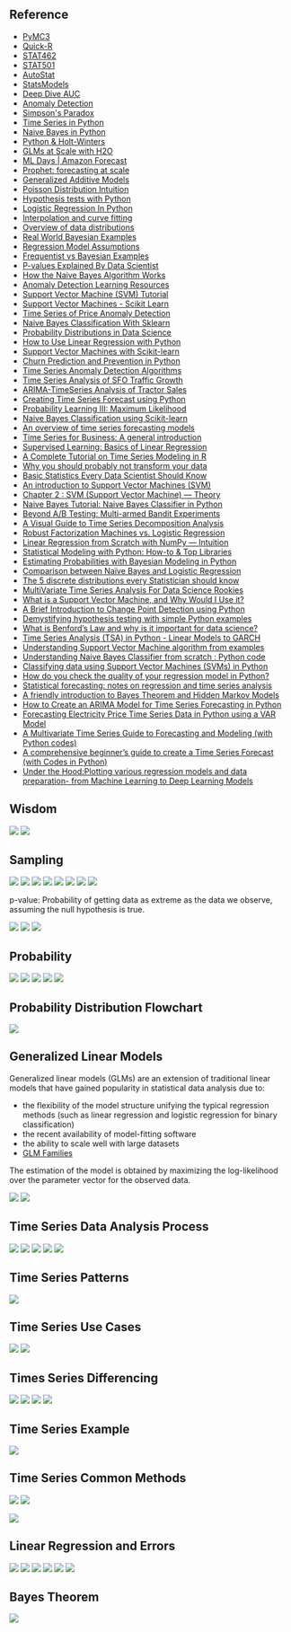 ## Reference
* [PyMC3](https://docs.pymc.io)
* [Quick-R](https://www.statmethods.net)
* [STAT462](https://newonlinecourses.science.psu.edu/stat462/node/77/)
* [STAT501](https://newonlinecourses.science.psu.edu/stat501/node/2/)
* [AutoStat](https://autostat.com.au)
* [StatsModels](https://www.statsmodels.org/stable/index.html)
* [Deep Dive AUC](https://towardsdatascience.com/deep-dive-auc-e1e8555d51d0)
* [Anomaly Detection](https://www.oreilly.com/library/view/hands-on-unsupervised-learning/9781492035633/ch04.html)
* [Simpson's Paradox](https://en.wikipedia.org/wiki/Simpson%27s_paradox)
* [Time Series in Python](https://towardsdatascience.com/time-series-in-python-exponential-smoothing-and-arima-processes-2c67f2a52788)
* [Naive Bayes in Python](https://medium.com/data-py-blog/naive-bayes-in-python-753f9140201)
* [Python & Holt-Winters](https://grisha.org/blog/2016/01/29/triple-exponential-smoothing-forecasting/)
* [GLMs at Scale with H2O](https://www.youtube.com/watch?v=5UCZngHX7EI)
* [ML Days | Amazon Forecast](https://youtu.be/NCmHoHomP1A)
* [Prophet: forecasting at scale](https://research.fb.com/prophet-forecasting-at-scale/)
* [Generalized Additive Models](https://codeburst.io/pygam-getting-started-with-generalized-additive-models-in-python-457df5b4705f)
* [Poisson Distribution Intuition](https://medium.com/@aerinykim/poisson-distribution-intuition-and-derivation-1059aeab90d)
* [Hypothesis tests with Python](https://medium.com/analytics-vidhya/hypothesis-tests-with-python-bfff05955c43)
* [Logistic Regression In Python](https://towardsdatascience.com/logistic-regression-python-7c451928efee)
* [Interpolation and curve fitting](http://teaching.csse.uwa.edu.au/units/CITS5502//workshops/CITS2401-lect09--curve-fitting.pdf)
* [Overview of data distributions](https://medium.com/@ciortanmadalina/overview-of-data-distributions-87d95a5cbf0a)
* [Real World Bayesian Examples](https://www.datascience.com/blog/introduction-to-bayesian-inference-learn-data-science-tutorials)
* [Regression Model Assumptions](https://www.jmp.com/en_us/statistics-knowledge-portal/what-is-regression/simple-linear-regression-assumptions.html)
* [Frequentist vs Bayesian Examples](https://www.quantstart.com/articles/Bayesian-Statistics-A-Beginners-Guide)
* [P-values Explained By Data Scientist](https://towardsdatascience.com/p-values-explained-by-data-scientist-f40a746cfc8)
* [How the Naive Bayes Algorithm Works](https://www.machinelearningplus.com/predictive-modeling/how-naive-bayes-algorithm-works-with-example-and-full-code/)
* [Anomaly Detection Learning Resources](https://github.com/yzhao063/anomaly-detection-resources)
* [Support Vector Machine (SVM) Tutorial](https://blog.statsbot.co/support-vector-machines-tutorial-c1618e635e93)
* [Support Vector Machines - Scikit Learn](https://scikit-learn.org/stable/modules/svm.html)
* [Time Series of Price Anomaly Detection](https://towardsdatascience.com/time-series-of-price-anomaly-detection-13586cd5ff46)
* [Naive Bayes Classification With Sklearn](https://blog.sicara.com/naive-bayes-classifier-sklearn-python-example-tips-42d100429e44)
* [Probability Distributions in Data Science](https://towardsdatascience.com/probability-distributions-in-data-science-cce6e64873a7)
* [How to Use Linear Regression with Python](https://medium.com/better-programming/data-science-modeling-how-to-use-linear-regression-with-python-fdf6ca5481be)
* [Support Vector Machines with Scikit-learn](https://www.datacamp.com/community/tutorials/svm-classification-scikit-learn-python)
* [Churn Prediction and Prevention in Python](https://towardsdatascience.com/churn-prediction-and-prevention-in-python-2d454e5fd9a5)
* [Time Series Anomaly Detection Algorithms](https://blog.statsbot.co/time-series-anomaly-detection-algorithms-1cef5519aef2)
* [Time Series Analysis of SFO Traffic Growth](https://towardsdatascience.com/time-series-analysis-of-sfo-traffic-growth-5c7d03cf52b2)
* [ARIMA-TimeSeries Analysis of Tractor Sales](http://ucanalytics.com/blogs/wp-content/uploads/2017/08/ARIMA-TimeSeries-Analysis-of-Tractor-Sales.html)
* [Creating Time Series Forecast using Python](https://courses.analyticsvidhya.com/courses/creating-time-series-forecast-using-python?utm_source=blog&utm_medium=TimeSeriesForecastComprehensivearticle)
* [Probability Learning III: Maximum Likelihood](https://towardsdatascience.com/probability-learning-iii-maximum-likelihood-e78d5ebea80c)
* [Naive Bayes Classification using Scikit-learn](https://www.datacamp.com/community/tutorials/naive-bayes-scikit-learn)
* [An overview of time series forecasting models](https://towardsdatascience.com/an-overview-of-time-series-forecasting-models-a2fa7a358fcb)
* [Time Series for Business: A general introduction](https://medium.com/@fenjiro/time-series-for-business-a-general-introduction-50968346e660)
* [Supervised Learning: Basics of Linear Regression](https://towardsdatascience.com/supervised-learning-basics-of-linear-regression-1cbab48d0eba)
* [A Complete Tutorial on Time Series Modeling in R](https://www.analyticsvidhya.com/blog/2015/12/complete-tutorial-time-series-modeling/)
* [Why you should probably not transform your data](https://medium.com/peter-flom-the-blog/why-you-should-probably-not-transform-your-data-9ea098dcaddf)
* [Basic Statistics Every Data Scientist Should Know](https://medium.com/better-programming/statistics-review-for-data-scientists-and-management-df8f94760221)
* [An introduction to Support Vector Machines (SVM)](https://monkeylearn.com/blog/introduction-to-support-vector-machines-svm/)
* [Chapter 2 : SVM (Support Vector Machine) — Theory](https://medium.com/machine-learning-101/chapter-2-svm-support-vector-machine-theory-f0812effc72)
* [Naive Bayes Tutorial: Naive Bayes Classifier in Python](https://dzone.com/articles/naive-bayes-tutorial-naive-bayes-classifier-in-pyt)
* [Beyond A/B Testing: Multi-armed Bandit Experiments](https://towardsdatascience.com/beyond-a-b-testing-multi-armed-bandit-experiments-1493f709f804)
* [A Visual Guide to Time Series Decomposition Analysis](https://medium.com/better-programming/a-visual-guide-to-time-series-decomposition-analysis-a1472bb9c930)
* [Robust Factorization Machines vs. Logistic Regression](https://medium.com/walmartlabs/robust-factorization-machines-1a9ef9f75abf)
* [Linear Regression from Scratch with NumPy — Intuition](https://towardsdatascience.com/linear-regression-from-scratch-with-numpy-5485abc9f2e4)
* [Statistical Modeling with Python: How-to & Top Libraries](https://medium.com/kitepython/statistical-modeling-with-python-how-to-top-libraries-44f6c8cc7ece)
* [Estimating Probabilities with Bayesian Modeling in Python](https://towardsdatascience.com/estimating-probabilities-with-bayesian-modeling-in-python-7144be007815)
* [Comparison between Naïve Bayes and Logistic Regression](https://dataespresso.com/en/2017/10/24/comparison-between-naive-bayes-and-logistic-regression/)
* [The 5 discrete distributions every Statistician should know](https://towardsdatascience.com/the-five-discrete-distributions-every-statistician-should-know-131400f77782)
* [MultiVariate Time Series Analysis For Data Science Rookies](https://www.analyticsindiamag.com/multivariate-time-series-analysis-for-data-science-rookies/)
* [What is a Support Vector Machine, and Why Would I Use it?](https://www.kdnuggets.com/2017/02/yhat-support-vector-machine.html)
* [A Brief Introduction to Change Point Detection using Python](https://towardsdatascience.com/a-brief-introduction-to-change-point-detection-using-python-d9bcb5299aa7)
* [Demystifying hypothesis testing with simple Python examples](https://towardsdatascience.com/demystifying-hypothesis-testing-with-simple-python-examples-4997ad3c5294)
* [What is Benford’s Law and why is it important for data science?](https://towardsdatascience.com/what-is-benfords-law-and-why-is-it-important-for-data-science-312cb8b61048)
* [Time Series Analysis (TSA) in Python - Linear Models to GARCH](http://www.blackarbs.com/blog/time-series-analysis-in-python-linear-models-to-garch/11/1/2016)
* [Understanding Support Vector Machine algorithm from examples](https://www.analyticsvidhya.com/blog/2017/09/understaing-support-vector-machine-example-code/)
* [Understanding Naive Bayes Classifier from scratch : Python code](https://appliedmachinelearning.blog/2017/05/23/understanding-naive-bayes-classifier-from-scratch-python-code/)
* [Classifying data using Support Vector Machines (SVMs) in Python](https://www.geeksforgeeks.org/classifying-data-using-support-vector-machinessvms-in-python/)
* [How do you check the quality of your regression model in Python?](https://towardsdatascience.com/how-do-you-check-the-quality-of-your-regression-model-in-python-fa61759ff685)
* [Statistical forecasting: notes on regression and time series analysis](http://people.duke.edu/~rnau/411home.htm)
* [A friendly introduction to Bayes Theorem and Hidden Markov Models](https://youtu.be/kqSzLo9fenk)
* [How to Create an ARIMA Model for Time Series Forecasting in Python](https://machinelearningmastery.com/arima-for-time-series-forecasting-with-python/)
* [Forecasting Electricity Price Time Series Data in Python using a VAR Model](https://towardsdatascience.com/analyzing-electricity-price-time-series-data-using-python-time-series-decomposition-and-price-4cd61924ef49)
* [A Multivariate Time Series Guide to Forecasting and Modeling (with Python codes)](https://www.analyticsvidhya.com/blog/2018/09/multivariate-time-series-guide-forecasting-modeling-python-codes/)
* [A comprehensive beginner’s guide to create a Time Series Forecast (with Codes in Python)](https://www.analyticsvidhya.com/blog/2016/02/time-series-forecasting-codes-python/)
* [Under the Hood:Plotting various regression models and data preparation- from Machine Learning to Deep Learning Models](https://medium.com/@xijianlim/part-1-of-guerrilla-ml-ab5731bf94ed)

## Wisdom
![](https://github.com/geoffreylink/Projects/blob/master/06%20Statistical%20Methods/images/AllModelsAreWrong_01.png)
![](https://github.com/geoffreylink/Projects/blob/master/06%20Statistical%20Methods/images/AllModelsAreWrong_02.png)

## Sampling
![](https://github.com/geoffreylink/Projects/blob/master/06%20Statistical%20Methods/images/Bias.png)
![](https://github.com/geoffreylink/Projects/blob/master/06%20Statistical%20Methods/images/CLT.png)
![](https://github.com/geoffreylink/Projects/blob/master/06%20Statistical%20Methods/images/StatisticsAndHypothesis.png)
![](https://github.com/geoffreylink/Projects/blob/master/06%20Statistical%20Methods/images/Statistics.png)
![](https://github.com/geoffreylink/Projects/blob/master/06%20Statistical%20Methods/images/TwoBranchesOfStatistics.png)
![](https://github.com/geoffreylink/Projects/blob/master/06%20Statistical%20Methods/images/FrequentistBayesian.png)
![](https://github.com/geoffreylink/Projects/blob/master/06%20Statistical%20Methods/images/p-value_02.png)
![](https://github.com/geoffreylink/Projects/blob/master/06%20Statistical%20Methods/images/p-value_01.png)

p-value: Probability of getting data as extreme as the data we observe, assuming the null hypothesis is true.

![](https://github.com/geoffreylink/Projects/blob/master/06%20Statistical%20Methods/images/TypeOneTypeTwo.png)
![](https://github.com/geoffreylink/Projects/blob/master/06%20Statistical%20Methods/images/ValidityAndReliability.png)
![](https://github.com/geoffreylink/Projects/blob/master/06%20Statistical%20Methods/images/StatisticalPower.png)

## Probability
![](https://github.com/geoffreylink/Projects/blob/master/06%20Statistical%20Methods/images/ConditionalProbability.png)
![](https://github.com/geoffreylink/Projects/blob/master/06%20Statistical%20Methods/images/IndependentEvents.png)
![](https://github.com/geoffreylink/Projects/blob/master/06%20Statistical%20Methods/images/BayesRule.png)
![](https://github.com/geoffreylink/Projects/blob/master/06%20Statistical%20Methods/images/NormalCurve.png)
![](https://github.com/geoffreylink/Projects/blob/master/06%20Statistical%20Methods/images/SkewnessAndKurtosis.png)

## Probability Distribution Flowchart
![](https://github.com/geoffreylink/Projects/blob/master/06%20Statistical%20Methods/images/ProbabilityDistributionsFlowchart.png)

## Generalized Linear Models
Generalized linear models (GLMs) are an extension of traditional linear models that have gained popularity in statistical data analysis due to:

* the flexibility of the model structure unifying the typical regression methods (such as linear regression and logistic regression for binary classification)
* the recent availability of model-fitting software
* the ability to scale well with large datasets
* [GLM Families](http://docs.h2o.ai/h2o/latest-stable/h2o-docs/data-science/glm.html#families)

The estimation of the model is obtained by maximizing the log-likelihood over the parameter vector for the observed data.

![](https://github.com/geoffreylink/Projects/blob/master/06%20Statistical%20Methods/images/GLMs_01.png)
![](https://github.com/geoffreylink/Projects/blob/master/06%20Statistical%20Methods/images/GLMs_02.png)

## Time Series Data Analysis Process
![](https://github.com/geoffreylink/Projects/blob/master/06%20Statistical%20Methods/images/TimeSeriesProcess.png)
![](https://github.com/geoffreylink/Projects/blob/master/06%20Statistical%20Methods/images/Stationary_Mean.png)
![](https://github.com/geoffreylink/Projects/blob/master/06%20Statistical%20Methods/images/Stationary_Variance.png)
![](https://github.com/geoffreylink/Projects/blob/master/06%20Statistical%20Methods/images/Stationary_Covariance.png)
![](https://github.com/geoffreylink/Projects/blob/master/06%20Statistical%20Methods/images/TimeSeriesPastPresentFuture.png)
## Time Series Patterns
![](https://github.com/geoffreylink/Projects/blob/master/06%20Statistical%20Methods/images/TimeSeriesPatterns.png)
## Time Series Use Cases
![](https://github.com/geoffreylink/Projects/blob/master/06%20Statistical%20Methods/images/TimeSeriesUseCases.png)
![](https://github.com/geoffreylink/Projects/blob/master/06%20Statistical%20Methods/images/TimeSeriesModels.png)
## Times Series Differencing
![](https://github.com/geoffreylink/Projects/blob/master/06%20Statistical%20Methods/images/TimeSeriesDifferencing.png)
![](https://github.com/geoffreylink/Projects/blob/master/06%20Statistical%20Methods/images/TimeSeriesLinearNonlinear.png)
![](https://github.com/geoffreylink/Projects/blob/master/06%20Statistical%20Methods/images/TimeSeriesSeasonalNonseasonal.png)
![](https://github.com/geoffreylink/Projects/blob/master/06%20Statistical%20Methods/images/TimeSeriesUnivariateMultivariate.png)
## Time Series Example
![](https://github.com/geoffreylink/Projects/blob/master/06%20Statistical%20Methods/images/TimeSeriesExample.png)
## Time Series Common Methods
![](https://github.com/geoffreylink/Projects/blob/master/06%20Statistical%20Methods/images/TimeSeriesMostKnown.png)
![](https://github.com/geoffreylink/Projects/blob/master/06%20Statistical%20Methods/images/TimeSeriesSlidingWindow.png)

![](https://github.com/geoffreylink/Projects/blob/master/06%20Statistical%20Methods/images/CustomerJourney.png)

## Linear Regression and Errors
![](https://github.com/geoffreylink/Projects/blob/master/06%20Statistical%20Methods/images/LinearRegression.png)
![](https://github.com/geoffreylink/Projects/blob/master/06%20Statistical%20Methods/images/MultipleLinearRegression.png)
![](https://github.com/geoffreylink/Projects/blob/master/06%20Statistical%20Methods/images/MeanAbsoluteError.png)
![](https://github.com/geoffreylink/Projects/blob/master/06%20Statistical%20Methods/images/MeanSquaredError.png)
![](https://github.com/geoffreylink/Projects/blob/master/06%20Statistical%20Methods/images/SimpleLinearRegression.png)
![](https://github.com/geoffreylink/Projects/blob/master/06%20Statistical%20Methods/images/PolynomialRegression.png)

## Bayes Theorem
![](https://github.com/geoffreylink/Projects/blob/master/06%20Statistical%20Methods/images/BayesTheorem.png)
